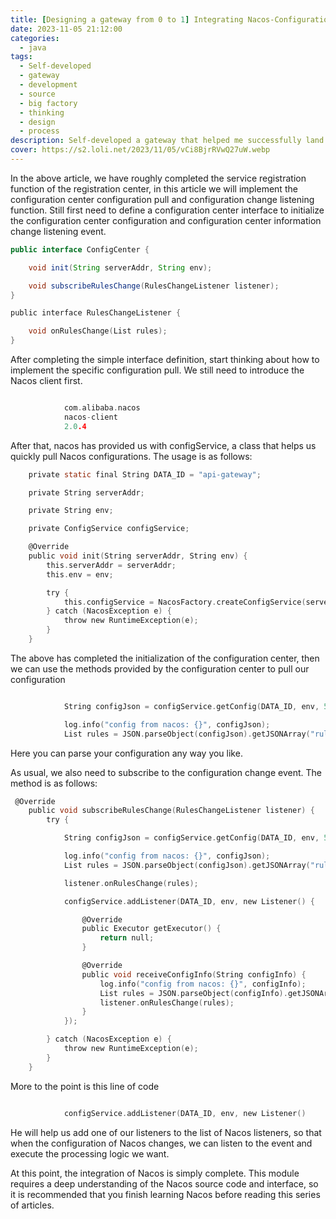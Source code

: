 ```yaml
---
title: [Designing a gateway from 0 to 1] Integrating Nacos-Configuration Pull and Configuration Change Information Ding Subscription
date: 2023-11-05 21:12:00
categories: 
  - java
tags: 
  - Self-developed
  - gateway
  - development
  - source
  - big factory
  - thinking
  - design
  - process
description: Self-developed a gateway that helped me successfully land a big factory. This is a complete set of my complete design out of a gateway from 0 to 1, the information contains the thinking process, flow charts, source code and other kinds of information.
cover: https://s2.loli.net/2023/11/05/vCi8BjrRVwQ27uW.webp
---
```

In the above article, we have roughly completed the service registration function of the registration center, in this article we will implement the configuration center configuration pull and configuration change listening function. Still first need to define a configuration center interface to initialize the configuration center configuration and configuration center information change listening event.

```java
public interface ConfigCenter {

    void init(String serverAddr, String env);

    void subscribeRulesChange(RulesChangeListener listener);
}

```

```c
public interface RulesChangeListener {

    void onRulesChange(List rules);
}

```

After completing the simple interface definition, start thinking about how to implement the specific configuration pull. We still need to introduce the Nacos client first.

```c

            com.alibaba.nacos
            nacos-client
            2.0.4

```

After that, nacos has provided us with configService, a class that helps us quickly pull Nacos configurations. The usage is as follows:

```c
    private static final String DATA_ID = "api-gateway";

    private String serverAddr;

    private String env;

    private ConfigService configService;

    @Override
    public void init(String serverAddr, String env) {
        this.serverAddr = serverAddr;
        this.env = env;

        try {
            this.configService = NacosFactory.createConfigService(serverAddr);
        } catch (NacosException e) {
            throw new RuntimeException(e);
        }
    }

```

The above has completed the initialization of the configuration center, then we can use the methods provided by the configuration center to pull our configuration

```c

            String configJson = configService.getConfig(DATA_ID, env, 5000);

            log.info("config from nacos: {}", configJson);
            List rules = JSON.parseObject(configJson).getJSONArray("rules").toJavaList(Rule.class);

```

Here you can parse your configuration any way you like.

As usual, we also need to subscribe to the configuration change event. The method is as follows:

```c
 @Override
    public void subscribeRulesChange(RulesChangeListener listener) {
        try {

            String configJson = configService.getConfig(DATA_ID, env, 5000);

            log.info("config from nacos: {}", configJson);
            List rules = JSON.parseObject(configJson).getJSONArray("rules").toJavaList(Rule.class);

            listener.onRulesChange(rules);

            configService.addListener(DATA_ID, env, new Listener() {

                @Override
                public Executor getExecutor() {
                    return null;
                }

                @Override
                public void receiveConfigInfo(String configInfo) {
                    log.info("config from nacos: {}", configInfo);
                    List rules = JSON.parseObject(configInfo).getJSONArray("rules").toJavaList(Rule.class);
                    listener.onRulesChange(rules);
                }
            });

        } catch (NacosException e) {
            throw new RuntimeException(e);
        }
    }
```

More to the point is this line of code

```c

            configService.addListener(DATA_ID, env, new Listener()
```

He will help us add one of our listeners to the list of Nacos listeners, so that when the configuration of Nacos changes, we can listen to the event and execute the processing logic we want.

At this point, the integration of Nacos is simply complete. This module requires a deep understanding of the Nacos source code and interface, so it is recommended that you finish learning Nacos before reading this series of articles.
